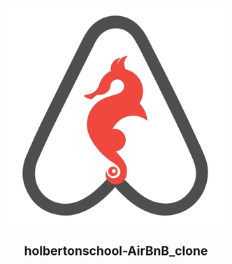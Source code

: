<img src="images/HBNB.png" align="center" height="50%">

<h1 align="center">holbertonschool-AirBnB_clone</h1>
